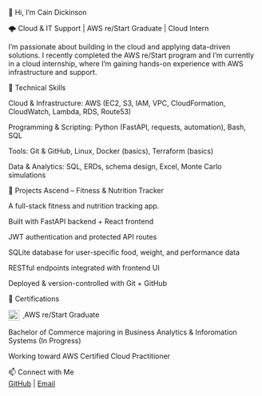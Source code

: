👋 Hi, I’m Cain Dickinson

🌩️ Cloud & IT Support | AWS re/Start Graduate | Cloud Intern

I’m passionate about building in the cloud and applying data-driven solutions. I recently completed the AWS re/Start program and I’m currently in a cloud internship, where I’m gaining hands-on experience with AWS infrastructure and support.

🔧 Technical Skills

Cloud & Infrastructure: AWS (EC2, S3, IAM, VPC, CloudFormation, CloudWatch, Lambda, RDS, Route53)

Programming & Scripting: Python (FastAPI, requests, automation), Bash, SQL

Tools: Git & GitHub, Linux, Docker (basics), Terraform (basics)

Data & Analytics: SQL, ERDs, schema design, Excel, Monte Carlo simulations

🚀 Projects
Ascend – Fitness & Nutrition Tracker

A full-stack fitness and nutrition tracking app.

Built with FastAPI backend + React frontend

JWT authentication and protected API routes

SQLite database for user-specific food, weight, and performance data

RESTful endpoints integrated with frontend UI

Deployed & version-controlled with Git + GitHub


📜 Certifications

<a href="https://www.credly.com/badges/b55112fc-fd37-4006-93bd-9efa12db5ed7/public_url">
  <img src="https://images.credly.com/size/80x80/images/44e2c252-5d19-4574-9646-005f7225bf53/image.png" alt="AWS re/Start Graduate" width="22" style="vertical-align:middle; margin-right:6px;" />
</a>
AWS re/Start Graduate

Bachelor of Commerce majoring in Business Analytics & Inforomation Systems (In Progress)

Working toward AWS Certified Cloud Practitioner


📫 Connect with Me  
[GitHub](https://github.com/Cain-d) | [Email](mailto:cain.j.dickinson@gmail.com)




